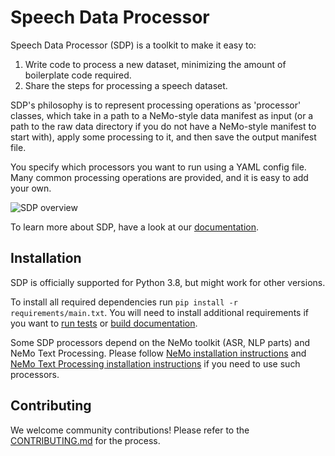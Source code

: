 # Speech Data Processor

Speech Data Processor (SDP) is a toolkit to make it easy to:
1. Write code to process a new dataset, minimizing the amount of boilerplate code required.
2. Share the steps for processing a speech dataset.

SDP's philosophy is to represent processing operations as 'processor' classes, which take in a path to a NeMo-style
data manifest as input (or a path to the raw data directory if you do not have a NeMo-style manifest to start with),
apply some processing to it, and then save the output manifest file.

You specify which processors you want to run using a YAML config file. Many common processing operations are provided,
and it is easy to add your own.

![SDP overview](https://github.com/NVIDIA/NeMo/releases/download/v1.17.0/sdp_overview_diagram.png)

To learn more about SDP, have a look at our [documentation](https://nvidia.github.io/NeMo-speech-data-processor/).

## Installation

SDP is officially supported for Python 3.8, but might work for other versions.

To install all required dependencies run `pip install -r requirements/main.txt`. You will need to install
additional requirements if you want to [run tests](tests/README.md) or [build documentation](docs/README.md).

Some SDP processors depend on the NeMo toolkit (ASR, NLP parts) and NeMo Text Processing.
Please follow [NeMo installation instructions](https://github.com/NVIDIA/NeMo#installation)
and [NeMo Text Processing installation instructions](https://github.com/NVIDIA/NeMo-text-processing#installation)
if you need to use such processors.

## Contributing
We welcome community contributions! Please refer to the [CONTRIBUTING.md](CONTRIBUTING.md) for the process.